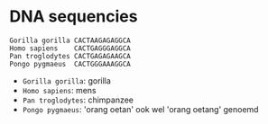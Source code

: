 # DNA sequencies

```
Gorilla gorilla CACTAAGAGAGGCA
Homo sapiens    CACTGAGGGAGGCA
Pan troglodytes CACTGAGAGAAGCA
Pongo pygmaeus  CACTGGGAAAGGCA
```

 * `Gorilla gorilla`: gorilla
 * `Homo sapiens`: mens
 * `Pan troglodytes`: chimpanzee
 * `Pongo pygmaeus`: 'orang oetan' ook wel 'orang oetang' genoemd